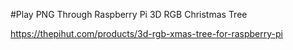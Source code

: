 #Play PNG Through Raspberry Pi 3D RGB Christmas Tree

https://thepihut.com/products/3d-rgb-xmas-tree-for-raspberry-pi


